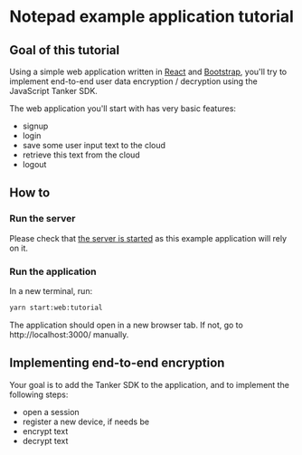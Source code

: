 # Notepad example application tutorial

## Goal of this tutorial

Using a simple web application written in [React](https://reactjs.org/) and [Bootstrap](https://react-bootstrap.github.io/), you'll try to implement end-to-end user data encryption / decryption using the JavaScript Tanker SDK.

The web application you'll start with has very basic features:
- signup
- login
- save some user input text to the cloud
- retrieve this text from the cloud
- logout

## How to

### Run the server

Please check that [the server is started](../../../README.md) as this example application will rely on it.

### Run the application

In a new terminal, run:

```bash
yarn start:web:tutorial
```

The application should open in a new browser tab. If not, go to http://localhost:3000/ manually.

## Implementing end-to-end encryption

Your goal is to add the Tanker SDK to the application, and to implement the following steps:
- open a session
- register a new device, if needs be
- encrypt text
- decrypt text

